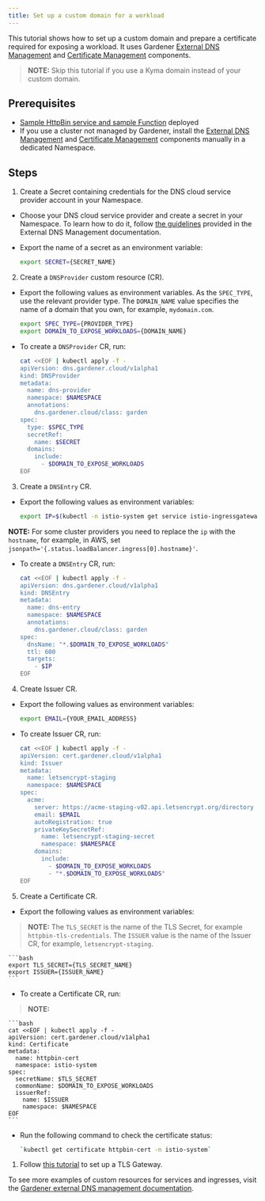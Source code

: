 ```yaml
---
title: Set up a custom domain for a workload
---
```


This tutorial shows how to set up a custom domain and prepare a certificate required for exposing a workload. It uses Gardener [External DNS Management](https://github.com/gardener/external-dns-management) and [Certificate Management](https://github.com/gardener/cert-management) components.

>**NOTE:** Skip this tutorial if you use a Kyma domain instead of your custom domain.

## Prerequisites

* [Sample HttpBin service and sample Function](./apix-01-create-workload.md) deployed
* If you use a cluster not managed by Gardener, install the [External DNS Management](https://github.com/gardener/external-dns-management#quick-start) and [Certificate Management](https://github.com/gardener/cert-management) components manually in a dedicated Namespace.

## Steps

1. Create a Secret containing credentials for the DNS cloud service provider account in your Namespace.

  * Choose your DNS cloud service provider and create a secret in your Namespace. To learn how to do it, follow [the guidelines](https://github.com/gardener/external-dns-management/blob/master/README.md#external-dns-management) provided in the External DNS Management documentation. 
  * Export the name of a secret as an environment variable:

    ```bash
    export SECRET={SECRET_NAME}
    ```

2. Create a `DNSProvider` custom resource (CR).

  * Export the following values as environment variables. As the `SPEC_TYPE`, use the relevant provider type. The `DOMAIN_NAME` value specifies the name of a domain that you own, for example, `mydomain.com`. 

    ```bash
    export SPEC_TYPE={PROVIDER_TYPE}
    export DOMAIN_TO_EXPOSE_WORKLOADS={DOMAIN_NAME} 
    ````
  
  * To create a `DNSProvider` CR, run: 

    ```bash
    cat <<EOF | kubectl apply -f -
    apiVersion: dns.gardener.cloud/v1alpha1
    kind: DNSProvider
    metadata:
      name: dns-provider
      namespace: $NAMESPACE
      annotations:
        dns.gardener.cloud/class: garden
    spec:
      type: $SPEC_TYPE
      secretRef:
        name: $SECRET
      domains:
        include:
          - $DOMAIN_TO_EXPOSE_WORKLOADS
    EOF
    ```
  
3. Create a `DNSEntry` CR.
   
  * Export the following values as environment variables:

    ```bash
    export IP=$(kubectl -n istio-system get service istio-ingressgateway -o jsonpath='{.status.loadBalancer.ingress[0].ip}') # Assuming only one LoadBalancer with external IP
    ```
   **NOTE:** For some cluster providers you need to replace the `ip` with the `hostname`, for example, in AWS, set `jsonpath='{.status.loadBalancer.ingress[0].hostname}'`.

  * To create a `DNSEntry` CR, run:

    ```bash
    cat <<EOF | kubectl apply -f -
    apiVersion: dns.gardener.cloud/v1alpha1
    kind: DNSEntry
    metadata:
      name: dns-entry
      namespace: $NAMESPACE
      annotations:
        dns.gardener.cloud/class: garden
    spec:
      dnsName: "*.$DOMAIN_TO_EXPOSE_WORKLOADS"
      ttl: 600
      targets:
        - $IP
    EOF
    ```

4. Create Issuer CR.

  * Export the following values as environment variables:

    ```bash
    export EMAIL={YOUR_EMAIL_ADDRESS}
    ```
  * To create Issuer CR, run: 

    ```bash
    cat <<EOF | kubectl apply -f -
    apiVersion: cert.gardener.cloud/v1alpha1
    kind: Issuer
    metadata:
      name: letsencrypt-staging
      namespace: $NAMESPACE
    spec:
      acme:
        server: https://acme-staging-v02.api.letsencrypt.org/directory
        email: $EMAIL
        autoRegistration: true
        privateKeySecretRef:
          name: letsencrypt-staging-secret
          namespace: $NAMESPACE
        domains:
          include:
            - $DOMAIN_TO_EXPOSE_WORKLOADS
            - "*.$DOMAIN_TO_EXPOSE_WORKLOADS"
    EOF
    ```

5. Create a Certificate CR.

  * Export the following values as environment variables:

  >**NOTE:** The `TLS_SECRET` is the name of the TLS Secret, for example `httpbin-tls-credentials`. The `ISSUER` value is the name of the Issuer CR, for example, `letsencrypt-staging`.

    ```bash
    export TLS_SECRET={TLS_SECRET_NAME}
    export ISSUER={ISSUER_NAME}
    ```

  * To create a Certificate CR, run:

  >**NOTE:** 

    ```bash
    cat <<EOF | kubectl apply -f -
    apiVersion: cert.gardener.cloud/v1alpha1
    kind: Certificate
    metadata:
      name: httpbin-cert
      namespace: istio-system
    spec:  
      secretName: $TLS_SECRET
      commonName: $DOMAIN_TO_EXPOSE_WORKLOADS
      issuerRef:
        name: $ISSUER
        namespace: $NAMESPACE
    EOF
    ```
  * Run the following command to check the certificate status: 
  
    ```bash
    `kubectl get certificate httpbin-cert -n istio-system`
    ```

1. Follow [this tutorial](./apix-05-set-up-tls-gateway.md) to set up a TLS Gateway.

To see more examples of custom resources for services and ingresses, visit the [Gardener external DNS management documentation](https://github.com/gardener/external-dns-management/tree/master/examples).